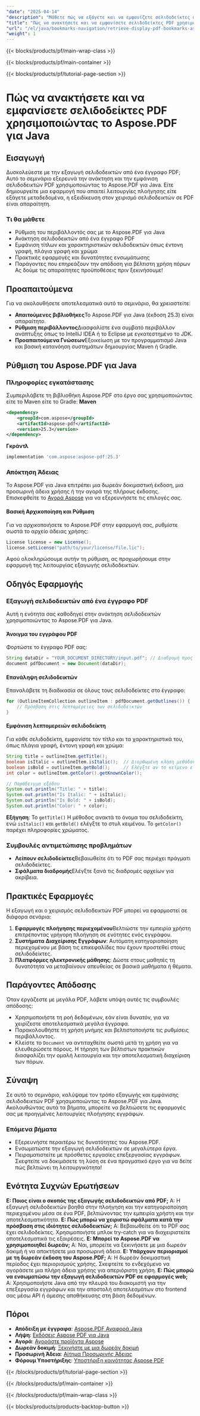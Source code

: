 ```yaml
---
"date": "2025-04-14"
"description": "Μάθετε πώς να εξάγετε και να εμφανίζετε σελιδοδείκτες από PDF μέσω προγραμματισμού χρησιμοποιώντας το Aspose.PDF για Java, βελτιώνοντας την πλοήγηση στις εφαρμογές σας."
"title": "Πώς να ανακτήσετε και να εμφανίσετε σελιδοδείκτες PDF χρησιμοποιώντας το Aspose.PDF για Java"
"url": "/el/java/bookmarks-navigation/retrieve-display-pdf-bookmarks-aspose-pdf-java/"
"weight": 1
---
```


{{< blocks/products/pf/main-wrap-class >}}

{{< blocks/products/pf/main-container >}}

{{< blocks/products/pf/tutorial-page-section >}}
# Πώς να ανακτήσετε και να εμφανίσετε σελιδοδείκτες PDF χρησιμοποιώντας το Aspose.PDF για Java
## Εισαγωγή
Δυσκολεύεστε με την εξαγωγή σελιδοδεικτών από ένα έγγραφο PDF; Αυτό το σεμινάριο εξερευνά την ανάκτηση και την εμφάνιση σελιδοδεικτών PDF χρησιμοποιώντας το Aspose.PDF για Java. Είτε δημιουργείτε μια εφαρμογή που απαιτεί λειτουργίες πλοήγησης είτε εξάγετε μεταδεδομένα, η εξειδίκευση στον χειρισμό σελιδοδεικτών σε PDF είναι απαραίτητη.
### Τι θα μάθετε
- Ρύθμιση του περιβάλλοντός σας με το Aspose.PDF για Java
- Ανάκτηση σελιδοδεικτών από ένα έγγραφο PDF
- Εμφάνιση τίτλων και χαρακτηριστικών σελιδοδεικτών όπως έντονη γραφή, πλάγια γραφή και χρώμα
- Πρακτικές εφαρμογές και δυνατότητες ενσωμάτωσης
- Παράγοντες που επηρεάζουν την απόδοση για βέλτιστη χρήση πόρων
Ας δούμε τις απαραίτητες προϋποθέσεις πριν ξεκινήσουμε!
## Προαπαιτούμενα
Για να ακολουθήσετε αποτελεσματικά αυτό το σεμινάριο, θα χρειαστείτε:
- **Απαιτούμενες βιβλιοθήκες**Το Aspose.PDF για Java (έκδοση 25.3) είναι απαραίτητο.
- **Ρύθμιση περιβάλλοντος**Διασφαλίστε ένα συμβατό περιβάλλον ανάπτυξης όπως το IntelliJ IDEA ή το Eclipse με εγκατεστημένο το JDK.
- **Προαπαιτούμενα Γνώσεων**Εξοικείωση με τον προγραμματισμό Java και βασική κατανόηση συστημάτων δημιουργίας Maven ή Gradle.
## Ρύθμιση του Aspose.PDF για Java
### Πληροφορίες εγκατάστασης
Συμπεριλάβετε τη βιβλιοθήκη Aspose.PDF στο έργο σας χρησιμοποιώντας είτε το Maven είτε το Gradle:
**Maven**
```xml
<dependency>
    <groupId>com.aspose</groupId>
    <artifactId>aspose-pdf</artifactId>
    <version>25.3</version>
</dependency>
```
**Γκράντλ**
```gradle
implementation 'com.aspose:aspose-pdf:25.3'
```
### Απόκτηση Άδειας
Το Aspose.PDF για Java επιτρέπει μια δωρεάν δοκιμαστική έκδοση, μια προσωρινή άδεια χρήσης ή την αγορά της πλήρους έκδοσης. Επισκεφθείτε το [Αγορά Aspose](https://purchase.aspose.com/buy) για να εξερευνήσετε τις επιλογές σας.
#### Βασική Αρχικοποίηση και Ρύθμιση
Για να αρχικοποιήσετε το Aspose.PDF στην εφαρμογή σας, ρυθμίστε σωστά το αρχείο άδειας χρήσης:
```java
License license = new License();
license.setLicense("path/to/your/license/file.lic");
```
Αφού ολοκληρώσουμε αυτήν τη ρύθμιση, ας προχωρήσουμε στην εφαρμογή της λειτουργίας εξαγωγής σελιδοδεικτών.
## Οδηγός Εφαρμογής
### Εξαγωγή σελιδοδεικτών από ένα έγγραφο PDF
Αυτή η ενότητα σας καθοδηγεί στην ανάκτηση σελιδοδεικτών χρησιμοποιώντας το Aspose.PDF για Java.
#### Άνοιγμα του εγγράφου PDF
Φορτώστε το έγγραφο PDF σας:
```java
String dataDir = "YOUR_DOCUMENT_DIRECTORY/input.pdf"; // Διαδρομή προς το αρχείο PDF εισόδου
document pdfDocument = new Document(dataDir);
```
#### Επανάληψη σελιδοδεικτών
Επαναλάβετε τη διαδικασία σε όλους τους σελιδοδείκτες στο έγγραφο:
```java
for (OutlineItemCollection outlineItem : pdfDocument.getOutlines()) {
    // Πρόσβαση στις λεπτομέρειες των σελιδοδεικτών
}
```
#### Εμφάνιση λεπτομερειών σελιδοδείκτη
Για κάθε σελιδοδείκτη, εμφανίστε τον τίτλο και τα χαρακτηριστικά του, όπως πλάγια γραφή, έντονη γραφή και χρώμα:
```java
String title = outlineItem.getTitle();
boolean isItalic = outlineItem.isItalic();  // Διορθωμένη κλήση μεθόδου για έλεγχο πλάγιας γραφής
boolean isBold = outlineItem.getBold();     // Ελέγξτε αν το κείμενο είναι έντονο
int color = outlineItem.getColor().getKnownColor();

// Παράδειγμα εξόδου
System.out.println("Title: " + title);
System.out.println("Is Italic: " + isItalic);
System.out.println("Is Bold: " + isBold);
System.out.println("Color: " + color);
```
**Εξήγηση**: Το `getTitle()` Η μέθοδος ανακτά το όνομα του σελιδοδείκτη, ενώ `isItalic()` και `getBold()` ελέγξτε το στυλ κειμένου. Το `getColor()` παρέχει πληροφορίες χρώματος.
### Συμβουλές αντιμετώπισης προβλημάτων
- **Λείπουν σελιδοδείκτες**Βεβαιωθείτε ότι το PDF σας περιέχει πράγματι σελιδοδείκτες.
- **Σφάλματα διαδρομής**Ελέγξτε ξανά τις διαδρομές αρχείων για ακρίβεια.
## Πρακτικές Εφαρμογές
Η εξαγωγή και ο χειρισμός σελιδοδεικτών PDF μπορεί να εφαρμοστεί σε διάφορα σενάρια:
1. **Εφαρμογές πλοήγησης περιεχομένου**Βελτιώστε την εμπειρία χρήστη επιτρέποντας γρήγορη πλοήγηση σε ενότητες ενός εγγράφου.
2. **Συστήματα Διαχείρισης Εγγράφων**: Αυτόματη κατηγοριοποίηση περιεχομένου με βάση τις επικεφαλίδες που έχουν προστεθεί στους σελιδοδείκτες.
3. **Πλατφόρμες ηλεκτρονικής μάθησης**: Δώστε στους μαθητές τη δυνατότητα να μεταβαίνουν απευθείας σε βασικά μαθήματα ή θέματα.
## Παράγοντες Απόδοσης
Όταν εργάζεστε με μεγάλα PDF, λάβετε υπόψη αυτές τις συμβουλές απόδοσης:
- Χρησιμοποιήστε τη ροή δεδομένων, εάν είναι δυνατόν, για να χειρίζεστε αποτελεσματικά μεγάλα έγγραφα.
- Παρακολουθήστε τη χρήση μνήμης και βελτιστοποιήστε τις ρυθμίσεις περιβάλλοντος.
- Κλείστε το `Document` να αντιταχθείτε σωστά μετά τη χρήση για να ελευθερώσετε πόρους.
Η τήρηση των βέλτιστων πρακτικών διασφαλίζει την ομαλή λειτουργία και την αποτελεσματική διαχείριση των πόρων.
## Σύναψη
Σε αυτό το σεμινάριο, καλύψαμε τον τρόπο εξαγωγής και εμφάνισης σελιδοδεικτών PDF χρησιμοποιώντας το Aspose.PDF για Java. Ακολουθώντας αυτά τα βήματα, μπορείτε να βελτιώσετε τις εφαρμογές σας με προηγμένες λειτουργίες πλοήγησης εγγράφων.
### Επόμενα βήματα
- Εξερευνήστε περαιτέρω τις δυνατότητες του Aspose.PDF.
- Ενσωματώστε την εξαγωγή σελιδοδεικτών σε μεγαλύτερα έργα.
- Πειραματιστείτε με πρόσθετες εργασίες επεξεργασίας εγγράφων.
Σκεφτείτε να δοκιμάσετε τη λύση σε ένα πραγματικό έργο για να δείτε πώς βελτιώνει τη λειτουργικότητα!
## Ενότητα Συχνών Ερωτήσεων
**Ε: Ποιος είναι ο σκοπός της εξαγωγής σελιδοδεικτών από PDF;**
Α: Η εξαγωγή σελιδοδεικτών βοηθά στην πλοήγηση και την κατηγοριοποίηση περιεχομένου μέσα σε ένα PDF, βελτιώνοντας την εμπειρία χρήστη και την αποτελεσματικότητα.
**Ε: Πώς μπορώ να χειριστώ σφάλματα κατά την πρόσβαση στις ιδιότητες σελιδοδεικτών;**
Α: Βεβαιωθείτε ότι το PDF σας έχει σελιδοδείκτες. Χρησιμοποιήστε μπλοκ try-catch για να διαχειριστείτε αποτελεσματικά τις εξαιρέσεις.
**Ε: Μπορεί το Aspose.PDF να χρησιμοποιηθεί δωρεάν;**
Α: Ναι, μπορείτε να ξεκινήσετε με μια δωρεάν δοκιμή ή να αποκτήσετε μια προσωρινή άδεια.
**Ε: Υπάρχουν περιορισμοί με τη δωρεάν έκδοση του Aspose.PDF;**
Α: Η δωρεάν δοκιμαστική περίοδος έχει περιορισμούς χρήσης. Σκεφτείτε το ενδεχόμενο να αγοράσετε μια πλήρη άδεια χρήσης για απεριόριστη χρήση.
**Ε: Πώς μπορώ να ενσωματώσω την εξαγωγή σελιδοδεικτών PDF σε εφαρμογές web;**
Α: Χρησιμοποιήστε Java από την πλευρά του διακομιστή για την επεξεργασία εγγράφων και την αποστολή αποτελεσμάτων στο frontend σας μέσω API ή άμεσης αποθήκευσης στη βάση δεδομένων.
## Πόροι
- **Απόδειξη με έγγραφα**: [Aspose.PDF Αναφορά Java](https://reference.aspose.com/pdf/java/)
- **Λήψη**: [Εκδόσεις Aspose PDF για Java](https://releases.aspose.com/pdf/java/)
- **Αγορά**: [Αγοράστε προϊόντα Aspose](https://purchase.aspose.com/buy)
- **Δωρεάν δοκιμή**: [Ξεκινήστε με μια δωρεάν δοκιμή](https://releases.aspose.com/pdf/java/)
- **Προσωρινή Άδεια**: [Αίτημα Προσωρινής Άδειας](https://purchase.aspose.com/temporary-license/)
- **Φόρουμ Υποστήριξης**: [Υποστήριξη κοινότητας Aspose PDF](https://forum.aspose.com/c/pdf/10)

{{< /blocks/products/pf/tutorial-page-section >}}

{{< /blocks/products/pf/main-container >}}

{{< /blocks/products/pf/main-wrap-class >}}

{{< blocks/products/products-backtop-button >}}